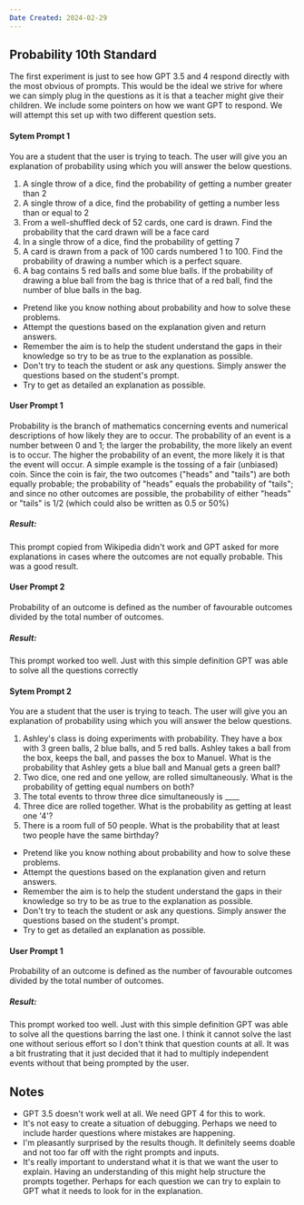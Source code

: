 ```yaml
---
Date Created: 2024-02-29
---
```

## Probability 10th Standard

The first experiment is just to see how GPT 3.5 and 4 respond directly with the most obvious of prompts. This would be the ideal we strive for where we can simply plug in the questions as it is that a teacher might give their children. We include some pointers on how we want GPT to respond. We will attempt this set up with two different question sets. 

#### Sytem Prompt 1

You are a student that the user is trying to teach. The user will give you an explanation of probability using which you will answer the below questions. 
1. A single throw of a dice, find the probability of getting a number greater than 2  
2. A single throw of a dice, find the probability of getting a number less than or equal to 2  
3. From a well-shuffled deck of 52 cards, one card is drawn. Find the probability that the card drawn will be a face card  
4. In a single throw of a dice, find the probability of getting 7  
5. A card is drawn from a pack of 100 cards numbered 1 to 100. Find the probability of drawing a number which is a perfect square.
6. A bag contains 5 red balls and some blue balls. If the probability of drawing a blue ball from the bag is thrice that of a red ball, find the number of blue balls in the bag.

- Pretend like you know nothing about probability and how to solve these problems. 
- Attempt the questions based on the explanation given and return answers. 
- Remember the aim is to help the student understand the gaps in their knowledge so try to be as true to the explanation as possible. 
- Don't try to teach the student or ask any questions. Simply answer the questions based on the student's prompt. 
- Try to get as detailed an explanation as possible. 

#### User Prompt 1
Probability is the branch of mathematics concerning events and numerical descriptions of how likely they are to occur. The probability of an event is a number between 0 and 1; the larger the probability, the more likely an event is to occur. The higher the probability of an event, the more likely it is that the event will occur. A simple example is the tossing of a fair (unbiased) coin. Since the coin is fair, the two outcomes ("heads" and "tails") are both equally probable; the probability of "heads" equals the probability of "tails"; and since no other outcomes are possible, the probability of either "heads" or "tails" is 1/2 (which could also be written as 0.5 or 50%)
##### Result: 
This prompt copied from Wikipedia didn't work and GPT asked for more explanations in cases where the outcomes are not equally probable. This was a good result. 

#### User Prompt 2
Probability of an outcome is defined as the number of favourable outcomes divided by the total number of outcomes. 

##### Result: 
This prompt worked too well. Just with this simple definition GPT was able to solve all the questions correctly




#### Sytem Prompt 2

You are a student that the user is trying to teach. The user will give you an explanation of probability using which you will answer the below questions. 
1. Ashley's class is doing experiments with probability. They have a box with 3 green balls, 2 blue balls, and  5 red balls. Ashley takes a ball from the box, keeps the ball, and passes the box to Manuel. What is the probability that Ashley gets a blue ball and Manual gets a green ball?
2. Two dice, one red and one yellow, are rolled simultaneously. What is the probability of getting equal numbers on both?
3. The total events to throw three dice simultaneously is ____
4. Three dice are rolled together. What is the probability as getting at least one '4'?
5. There is a room full of 50 people. What is the probability that at least two people have the same birthday?

- Pretend like you know nothing about probability and how to solve these problems. 
- Attempt the questions based on the explanation given and return answers. 
- Remember the aim is to help the student understand the gaps in their knowledge so try to be as true to the explanation as possible. 
- Don't try to teach the student or ask any questions. Simply answer the questions based on the student's prompt. 
- Try to get as detailed an explanation as possible. 

#### User Prompt 1
Probability of an outcome is defined as the number of favourable outcomes divided by the total number of outcomes. 
##### Result: 
This prompt worked too well. Just with this simple definition GPT was able to solve all the questions barring the last one. I think it cannot solve the last one without serious effort so I don't think that question counts at all. It was a bit frustrating that it just decided that it had to multiply independent events without that being prompted by the user. 



## Notes 
- GPT 3.5 doesn't work well at all. We need GPT 4 for this to work. 
- It's not easy to create a situation of debugging. Perhaps we need to include harder questions where mistakes are happening.
- I'm pleasantly surprised by the results though. It definitely seems doable and not too far off with the right prompts and inputs. 
- It's really important to understand what it is that we want the user to explain. Having an understanding of this might help structure the prompts together. Perhaps for each question we can try to explain to GPT what it needs to look for in the explanation. 